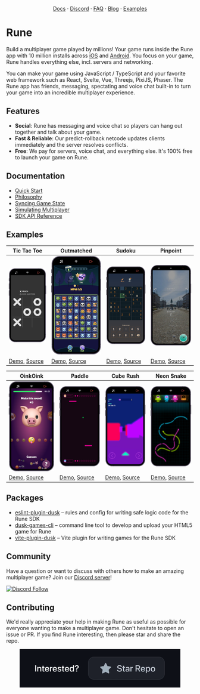 <!--
<picture>
<source media="(prefers-color-scheme: dark)" srcset="docs/static/img/readme-hero-dark.png" >
<source media="(prefers-color-scheme: light)" srcset="docs/static/img/readme-hero-light.png" >
<img src="../docs/static/img/open-source-grant-dark.png" alt="An intro image showing Rune logo with the text 'multiplayer web games'." >
</picture>
-->

<p align="center">
  <a href="https://developers.dusk.gg">Docs</a> · <a href="https://discord.gg/dusk-devs">Discord</a> · <a href="https://developers.dusk.gg/faq">FAQ</a> · <a href="https://developers.dusk.gg/blog">Blog</a> · <a href="https://developers.dusk.gg/docs/examples">Examples</a> 
</p>

# Rune

Build a multiplayer game played by millions! Your game runs inside the Rune app with 10 million installs across [iOS](https://apps.apple.com/app/rune-games-and-voice-chat/id1450358364) and [Android](https://play.google.com/store/apps/details?id=ai.rune.tincan). You focus on your game, Rune handles everything else, incl. servers and networking.

You can make your game using JavaScript / TypeScript and your favorite web framework such as React, Svelte, Vue, Threejs, PixiJS, Phaser. The Rune app has friends, messaging, spectating and voice chat built-in to turn your game into an incredible multiplayer experience.

## Features

- **Social**: Rune has messaging and voice chat so players can hang out together and talk about your game.
- **Fast & Reliable**: Our predict-rollback netcode updates clients immediately and the server resolves conflicts.
- **Free**: We pay for servers, voice chat, and everything else. It's 100% free to launch your game on Rune.

## Documentation

- [Quick Start](https://developers.dusk.gg/docs/quick-start)
- [Philosophy](https://developers.dusk.gg/docs/how-it-works/philosophy)
- [Syncing Game State](https://developers.dusk.gg/docs/how-it-works/syncing-game-state)
- [Simulating Multiplayer](https://developers.dusk.gg/docs/publishing/simulating-multiplayer)
- [SDK API Reference](https://developers.dusk.gg/docs/api-reference)

## Examples

| Tic Tac Toe | Outmatched | Sudoku | Pinpoint |
|---|---|---|---|
| [<img src="docs/static/img/multiplayer-games/tic-tac-toe.png" width=500>](https://developers.dusk.gg/examples/tic-tac-toe/) | [<img src="docs/static/img/multiplayer-games/outmatched.png" width=500>](https://developers.dusk.gg/examples/outmatched/) | [<img src="docs/static/img/multiplayer-games/sudoku.png" width=500>](https://developers.dusk.gg/examples/sudoku/) | [<img src="docs/static/img/multiplayer-games/pinpoint.png" width=500>](https://developers.dusk.gg/examples/pinpoint/) |
| [Demo](https://developers.dusk.gg/examples/tic-tac-toe/), [Source](https://github.com/dusk-gg/dusk/tree/staging/examples/tic-tac-toe) | [Demo](https://developers.dusk.gg/examples/outmatched/), [Source](https://github.com/dusk-gg/dusk/tree/staging/examples/outmatched) | [Demo](https://developers.dusk.gg/examples/sudoku/), [Source](https://github.com/dusk-gg/dusk/tree/staging/examples/sudoku) | [Demo](https://developers.dusk.gg/examples/pinpoint/), [Source](https://github.com/dusk-gg/dusk/tree/staging/examples/pinpoint) |

| OinkOink | Paddle | Cube Rush | Neon Snake |
|---|---|---|---|
| [<img src="docs/static/img/multiplayer-games/oink-oink.png" width=500>](https://developers.dusk.gg/examples/oink-oink/) | [<img src="docs/static/img/multiplayer-games/paddle.png" width=500>](https://developers.dusk.gg/examples/paddle/) | [<img src="docs/static/img/multiplayer-games/cube-rush.png" width=500>](https://developers.dusk.gg/examples/cube-rush/) | [<img src="docs/static/img/multiplayer-games/neon-snake.png" width=500>](https://developers.dusk.gg/examples/neon-snake/) |
| [Demo](https://developers.dusk.gg/examples/oink-oink/), [Source](https://github.com/dusk-gg/dusk/tree/staging/examples/oink-oink) | [Demo](https://developers.dusk.gg/examples/paddle/), [Source](https://github.com/dusk-gg/dusk/tree/staging/examples/paddle) | [Demo](https://developers.dusk.gg/examples/cube-rush/), [Source](https://github.com/dusk-gg/dusk/tree/staging/examples/cube-rush) | [Demo](https://developers.dusk.gg/examples/neon-snake/), [Source](https://github.com/dusk-gg/dusk/tree/staging/examples/neon-snake) |

## Packages

- [eslint-plugin-dusk](https://github.com/dusk-gg/dusk/tree/staging/packages/eslint-plugin-dusk) – rules and config for writing safe logic code for the Rune SDK
- [dusk-games-cli](https://github.com/dusk-gg/dusk/tree/staging/packages/dusk-games-cli) – command line tool to develop and upload your HTML5 game for Rune
- [vite-plugin-dusk](https://github.com/dusk-gg/dusk/tree/staging/packages/vite-plugin-dusk) – Vite plugin for writing games for the Rune SDK

## Community

Have a question or want to discuss with others how to make an amazing multiplayer game? Join our [Discord server](https://discord.gg/dusk-devs)!

[![Discord Follow](https://dcbadge.vercel.app/api/server/rune-devs?style=flat)](https://discord.gg/dusk-devs)

## Contributing

We'd really appreciate your help in making Rune as useful as possible for everyone wanting to make a multiplayer game. Don't hesitate to open an issue or PR. If you find Rune interesting, then please star and share the repo. 

<div align="center">
<picture>
<source media="(prefers-color-scheme: light)" srcset="docs/static/img/star-the-repo-light.gif" >
<source media="(max-width: 543px)" srcset="docs/static/img/star-the-repo-dark-mobile.gif" >
<img src="docs/static/img/star-the-repo-dark.gif" alt="An animation encouraging readers to star the GitHub repo if they're interested." width="432" height="103" >
</picture>
</div>
